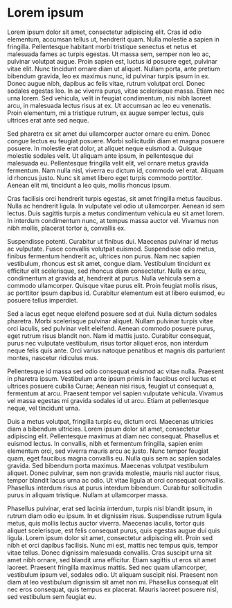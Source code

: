 # Lorem ipsum

Lorem ipsum dolor sit amet, consectetur adipiscing elit. Cras id odio elementum, accumsan tellus ut, hendrerit quam. Nulla molestie a sapien in fringilla. Pellentesque habitant morbi tristique senectus et netus et malesuada fames ac turpis egestas. Ut massa sem, semper non leo ac, pulvinar volutpat augue. Proin sapien est, luctus id posuere eget, pulvinar vitae elit. Nunc tincidunt ornare diam ut aliquet. Nullam porta, ante pretium bibendum gravida, leo ex maximus nunc, id pulvinar turpis ipsum in ex. Donec augue nibh, dapibus ac felis vitae, rutrum volutpat orci. Donec sodales egestas leo. In ac viverra purus, vitae scelerisque massa. Etiam nec urna lorem. Sed vehicula, velit in feugiat condimentum, nisi nibh laoreet arcu, in malesuada lectus risus at ex. Ut accumsan ac leo eu venenatis. Proin elementum, mi a tristique rutrum, ex augue semper lectus, quis ultrices erat ante sed neque.

Sed pharetra ex sit amet dui ullamcorper auctor ornare eu enim. Donec congue lectus eu feugiat posuere. Morbi sollicitudin diam et magna posuere posuere. In molestie erat dolor, at aliquet neque euismod a. Quisque molestie sodales velit. Ut aliquam ante ipsum, in pellentesque dui malesuada eu. Pellentesque fringilla velit elit, vel ornare metus gravida fermentum. Nam nulla nisl, viverra eu dictum id, commodo vel erat. Aliquam id rhoncus justo. Nunc sit amet libero eget turpis commodo porttitor. Aenean elit mi, tincidunt a leo quis, mollis rhoncus ipsum.

Cras facilisis orci hendrerit turpis egestas, sit amet fringilla metus faucibus. Nulla ac hendrerit ligula. In vulputate vel odio ut ullamcorper. Aenean id sem lectus. Duis sagittis turpis a metus condimentum vehicula eu sit amet lorem. In interdum condimentum nunc, at tempus massa auctor vel. Vivamus non nibh mollis, placerat tortor a, convallis ex.

Suspendisse potenti. Curabitur ut finibus dui. Maecenas pulvinar id metus ac vulputate. Fusce convallis volutpat euismod. Suspendisse odio metus, finibus fermentum hendrerit ac, ultrices non purus. Nam nec sapien vestibulum, rhoncus est sit amet, congue diam. Vestibulum tincidunt ex efficitur elit scelerisque, sed rhoncus diam consectetur. Nulla ex arcu, condimentum at gravida at, hendrerit at purus. Nulla vehicula sem a commodo ullamcorper. Quisque vitae purus elit. Proin feugiat mollis risus, ac porttitor ipsum dapibus id. Curabitur elementum est at libero euismod, eu posuere tellus imperdiet.

Sed a lacus eget neque eleifend posuere sed at dui. Nulla dictum sodales pharetra. Morbi scelerisque pulvinar aliquet. Nullam pulvinar turpis vitae orci iaculis, sed pulvinar velit eleifend. Aenean commodo posuere purus, eget rutrum risus blandit non. Nam id mattis justo. Curabitur consequat, purus nec vulputate vestibulum, risus tortor aliquet eros, non interdum neque felis quis ante. Orci varius natoque penatibus et magnis dis parturient montes, nascetur ridiculus mus.

Pellentesque id massa sed odio consequat euismod ac vitae nulla. Praesent in pharetra ipsum. Vestibulum ante ipsum primis in faucibus orci luctus et ultrices posuere cubilia Curae; Aenean nisi risus, feugiat ut consequat a, fermentum at arcu. Praesent tempor vel sapien vulputate vehicula. Vivamus vel massa egestas mi gravida sodales id ut arcu. Etiam at pellentesque neque, vel tincidunt urna.

Duis a metus volutpat, fringilla turpis eu, dictum orci. Maecenas ultricies diam a bibendum ultricies. Lorem ipsum dolor sit amet, consectetur adipiscing elit. Pellentesque maximus at diam nec consequat. Phasellus et euismod lectus. In convallis, nibh et fermentum fringilla, sapien enim elementum orci, sed viverra mauris arcu ac justo. Nunc tempor feugiat quam, eget faucibus magna convallis eu. Nulla quis sem ac sapien sodales gravida. Sed bibendum porta maximus. Maecenas volutpat vestibulum aliquet. Donec pulvinar, sem non gravida molestie, mauris nisl auctor risus, tempor blandit lacus urna ac odio. Ut vitae ligula at orci consequat convallis. Phasellus interdum risus at purus interdum bibendum. Curabitur sollicitudin purus in aliquam tristique. Nullam at ullamcorper massa.

Phasellus pulvinar, erat sed lacinia interdum, turpis nisl blandit ipsum, in rutrum diam odio eu ipsum. In et dignissim risus. Suspendisse rutrum ligula metus, quis mollis lectus auctor viverra. Maecenas iaculis, tortor quis aliquet scelerisque, est felis consequat purus, quis egestas augue dui quis ligula. Lorem ipsum dolor sit amet, consectetur adipiscing elit. Proin sed nibh et orci dapibus facilisis. Nunc mi est, mattis nec tempus quis, tempor vitae tellus. Donec dignissim malesuada convallis. Cras suscipit urna sit amet nibh ornare, sed blandit urna efficitur. Etiam sagittis ut eros sit amet laoreet. Praesent fringilla maximus mattis. Sed nec quam ullamcorper, vestibulum ipsum vel, sodales odio. Ut aliquam suscipit nisi. Praesent non diam at leo vestibulum dignissim sit amet non mi. Phasellus consequat elit nec eros consequat, quis tempus ex placerat. Mauris laoreet posuere nisl, sed vestibulum sem feugiat eu.
